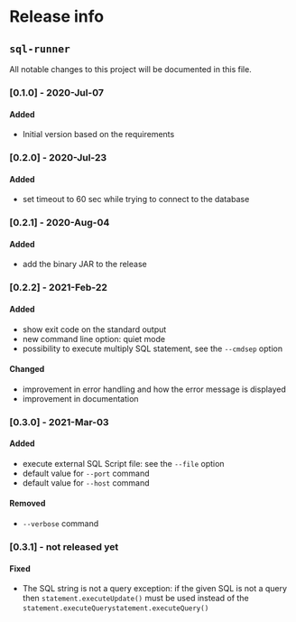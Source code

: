 # Release info
## `sql-runner`

All notable changes to this project will be documented in this file.

### [0.1.0] - 2020-Jul-07
#### Added
- Initial version based on the requirements

### [0.2.0] - 2020-Jul-23
#### Added
- set timeout to 60 sec while trying to connect to the database

### [0.2.1] - 2020-Aug-04
#### Added
- add the binary JAR to the release

### [0.2.2] - 2021-Feb-22
#### Added
- show exit code on the standard output
- new command line option: quiet mode
- possibility to execute multiply SQL statement, see the `--cmdsep` option
#### Changed
- improvement in error handling and how the error message is displayed
- improvement in documentation

### [0.3.0] - 2021-Mar-03
#### Added
- execute external SQL Script file: see the `--file` option
- default value for `--port` command
- default value for `--host` command
#### Removed
- `--verbose` command

### [0.3.1] - not released yet
#### Fixed
- The SQL string is not a query exception: if the given SQL is not a query then `statement.executeUpdate()` must be used instead of the `statement.executeQuerystatement.executeQuery()`
